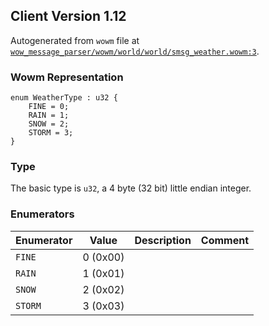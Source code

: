 ## Client Version 1.12

Autogenerated from `wowm` file at [`wow_message_parser/wowm/world/world/smsg_weather.wowm:3`](https://github.com/gtker/wow_messages/tree/main/wow_message_parser/wowm/world/world/smsg_weather.wowm#L3).

### Wowm Representation
```rust,ignore
enum WeatherType : u32 {
    FINE = 0;
    RAIN = 1;
    SNOW = 2;
    STORM = 3;
}
```
### Type
The basic type is `u32`, a 4 byte (32 bit) little endian integer.
### Enumerators
| Enumerator | Value  | Description | Comment |
| --------- | -------- | ----------- | ------- |
| `FINE` | 0 (0x00) |  |  |
| `RAIN` | 1 (0x01) |  |  |
| `SNOW` | 2 (0x02) |  |  |
| `STORM` | 3 (0x03) |  |  |
